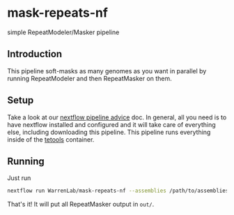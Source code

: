 # mask-repeats-nf
simple RepeatModeler/Masker pipeline

## Introduction
This pipeline soft-masks as many genomes as you want in parallel by running
RepeatModeler and then RepeatMasker on them.

## Setup
Take a look at our [nextflow pipeline advice][nf-advice] doc. In general, all
you need is to have nextflow installed and configured and it will take care of
everything else, including downloading this pipeline. This pipeline runs
everything inside of the [tetools][tet] container.

## Running
Just run
```bash
nextflow run WarrenLab/mask-repeats-nf --assemblies /path/to/assemblies/*.fa
```

That's it! It will put all RepeatMasker output in `out/`.

[nf-advice]: <https://github.com/WarrenLab/docs/blob/main/nextflow.md>
[tet]: <https://github.com/Dfam-consortium/TETools>
